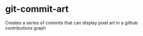 # git-commit-art
Creates a series of commits that can display pixel art in a github contributions graph
